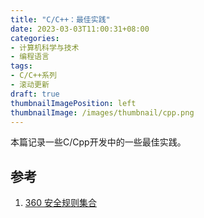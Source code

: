 ```yaml
---
title: "C/C++：最佳实践"
date: 2023-03-03T11:00:31+08:00
categories:
- 计算机科学与技术
- 编程语言
tags:
- C/C++系列
- 滚动更新
draft: true
thumbnailImagePosition: left
thumbnailImage: /images/thumbnail/cpp.png
---
```

本篇记录一些C/Cpp开发中的一些最佳实践。
<!--more-->

## 参考
1. [360 安全规则集合](https://github.com/Qihoo360/safe-rules)